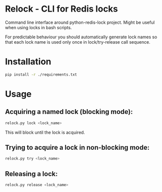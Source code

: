 # Relock - CLI for Redis locks
Command line interface around python-redis-lock project. Might be useful when using locks in bash scripts.

For predictable behaviour you should automatically generate lock names so that each lock name is used only once in 
lock/try-release call sequence.

# Installation
```sh
pip install -r ./requirements.txt
```

# Usage
## Acquiring a named lock (blocking mode):
```sh
relock.py lock <lock_name>
```

This will block until the lock is acquired.

## Trying to acquire a lock in non-blocking mode:

```sh
relock.py try <lock_name>
```

## Releasing a lock:
```sh
relock.py release <lock_name>
```

